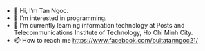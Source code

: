 - 👋 Hi, I’m Tan Ngoc.
- 👀 I’m interested in programming.
- 🌱 I’m currently learning information technology at Posts and Telecommunications Institute of Technology, Ho Chi Minh City.
- 📫 How to reach me https://www.facebook.com/buitatanngoc21/

<!---
LuftSoft/LuftSoft is a ✨ special ✨ repository because its `README.md` (this file) appears on your GitHub profile.
You can click the Preview link to take a look at your changes.
--->
